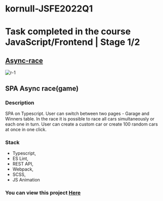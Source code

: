 # kornull-JSFE2022Q1

# Task completed in the course JavaScript/Frontend | Stage 1/2

## [Async-race](https://github.com/Kornull/RS-School-Stage-1-2/tree/asynk-race)

![r-1](https://github.com/Kornull/Async-race-game-/assets/96052707/3f5c0c90-874d-49ac-be8c-d59346557cd6)

## SPA Async race(game)

### Description
SPA on Typescript. User can switch between two pages - Garage and Winners table. In the race it is possible to race all cars simultaneously or each one in turn. User can create a custom car or create 100 random cars at once in one click.

### Stack 
 - Typescript,
 - ES Lint,
 - REST API,
 - Webpack,
 - SCSS,
 - JS Animation

### You can view this project [Here](https://kornull-async-race.netlify.app/)

